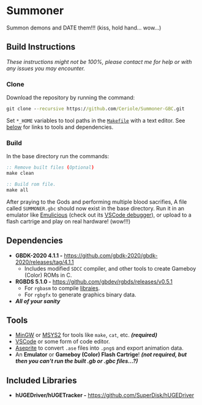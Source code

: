 # Summoner

Summon demons and DATE them!!! (kiss, hold hand... wow...)

## Build Instructions

*These instructions might not be 100%, please contact me for help or with any issues you may encounter.*

### Clone
Download the repository by running the command:
```bat
git clone --recursive https://github.com/Ceriole/Summoner-GBC.git
```

Set `*_HOME` variables to tool paths in the [`Makefile`](Makefile) with a text editor. See [below](#requirements) for links to tools and dependencies.

### Build
In the base directory run the commands:

```bat
:: Remove built files (Optional)
make clean

:: Build rom file.
make all
```

After praying to the Gods and performing multiple blood sacrifies, A file called `SUMMONER.gbc` should now exist in the base directory. Run it in an emulator like [Emulicious](https://emulicious.net/) (check out its [VSCode debugger](https://marketplace.visualstudio.com/items?itemName=emulicious.emulicious-debugger)), or upload to a flash cartrige and play on real hardware! (wow!!!)

## Dependencies
- **GBDK-2020 4.1.1 -** https://github.com/gbdk-2020/gbdk-2020/releases/tag/4.1.1
    - Includes modified `SDCC` compiler, and other tools to create Gameboy (Color) ROMs in C.
- **RGBDS 5.1.0 -** https://github.com/gbdev/rgbds/releases/v0.5.1
    - For `rgbasm` to compile [libraies](lib).
    - For `rgbgfx` to generate graphics binary data.
- ***All of your sanity***
## Tools
- [MinGW](https://sourceforge.net/projects/mingw/) or [MSYS2](https://www.msys2.org/) for tools like `make`, `cat`, etc. ***(required)***
- [VSCode](https://code.visualstudio.com/) or some form of code editor.
- [Aseprite](https://www.aseprite.org/) to convert `.ase` files into `.png`s and export animation data.
- An **Emulator** or **Gameboy (Color) Flash Cartrige**! ***(not required, but then you can't run the built .gb or .gbc files...?)***
## Included Libraries
- **hUGEDriver/hUGETracker -** https://github.com/SuperDisk/hUGEDriver